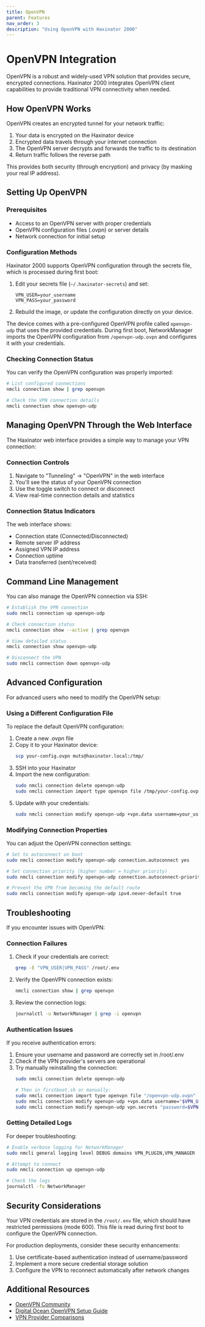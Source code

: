 ```yaml
---
title: OpenVPN
parent: Features
nav_order: 3
description: "Using OpenVPN with Haxinator 2000"
---
```


# OpenVPN Integration

OpenVPN is a robust and widely-used VPN solution that provides secure, encrypted connections. Haxinator 2000 integrates OpenVPN client capabilities to provide traditional VPN connectivity when needed.

## How OpenVPN Works

OpenVPN creates an encrypted tunnel for your network traffic:

1. Your data is encrypted on the Haxinator device
2. Encrypted data travels through your internet connection
3. The OpenVPN server decrypts and forwards the traffic to its destination
4. Return traffic follows the reverse path

This provides both security (through encryption) and privacy (by masking your real IP address).

## Setting Up OpenVPN

### Prerequisites

- Access to an OpenVPN server with proper credentials
- OpenVPN configuration files (.ovpn) or server details
- Network connection for initial setup

### Configuration Methods

Haxinator 2000 supports OpenVPN configuration through the secrets file, which is processed during first boot:

1. Edit your secrets file (`~/.haxinator-secrets`) and set:
   ```
   VPN_USER=your_username
   VPN_PASS=your_password
   ```

2. Rebuild the image, or update the configuration directly on your device.

The device comes with a pre-configured OpenVPN profile called `openvpn-udp` that uses the provided credentials. During first boot, NetworkManager imports the OpenVPN configuration from `/openvpn-udp.ovpn` and configures it with your credentials.

### Checking Connection Status

You can verify the OpenVPN configuration was properly imported:

```bash
# List configured connections
nmcli connection show | grep openvpn

# Check the VPN connection details
nmcli connection show openvpn-udp
```

## Managing OpenVPN Through the Web Interface

The Haxinator web interface provides a simple way to manage your VPN connection:

### Connection Controls

1. Navigate to "Tunneling" → "OpenVPN" in the web interface
2. You'll see the status of your OpenVPN connection
3. Use the toggle switch to connect or disconnect
4. View real-time connection details and statistics

### Connection Status Indicators

The web interface shows:
- Connection state (Connected/Disconnected)
- Remote server IP address
- Assigned VPN IP address
- Connection uptime
- Data transferred (sent/received)

## Command Line Management

You can also manage the OpenVPN connection via SSH:

```bash
# Establish the VPN connection
sudo nmcli connection up openvpn-udp

# Check connection status
nmcli connection show --active | grep openvpn

# View detailed status
nmcli connection show openvpn-udp

# Disconnect the VPN
sudo nmcli connection down openvpn-udp
```

## Advanced Configuration

For advanced users who need to modify the OpenVPN setup:

### Using a Different Configuration File

To replace the default OpenVPN configuration:

1. Create a new .ovpn file
2. Copy it to your Haxinator device:
   ```bash
   scp your-config.ovpn muts@haxinator.local:/tmp/
   ```
3. SSH into your Haxinator
4. Import the new configuration:
   ```bash
   sudo nmcli connection delete openvpn-udp
   sudo nmcli connection import type openvpn file /tmp/your-config.ovpn
   ```
5. Update with your credentials:
   ```bash
   sudo nmcli connection modify openvpn-udp +vpn.data username=your_username +vpn.data password-flags=0 vpn.secrets password=your_password
   ```

### Modifying Connection Properties

You can adjust the OpenVPN connection settings:

```bash
# Set to autoconnect on boot
sudo nmcli connection modify openvpn-udp connection.autoconnect yes

# Set connection priority (higher number = higher priority)
sudo nmcli connection modify openvpn-udp connection.autoconnect-priority 100

# Prevent the VPN from becoming the default route
sudo nmcli connection modify openvpn-udp ipv4.never-default true
```

## Troubleshooting

If you encounter issues with OpenVPN:

### Connection Failures

1. Check if your credentials are correct:
   ```bash
   grep -E "VPN_USER|VPN_PASS" /root/.env
   ```

2. Verify the OpenVPN connection exists:
   ```bash
   nmcli connection show | grep openvpn
   ```

3. Review the connection logs:
   ```bash
   journalctl -u NetworkManager | grep -i openvpn
   ```

### Authentication Issues

If you receive authentication errors:

1. Ensure your username and password are correctly set in /root/.env
2. Check if the VPN provider's servers are operational
3. Try manually reinstalling the connection:
   ```bash
   sudo nmcli connection delete openvpn-udp
   
   # Then in firstboot.sh or manually:
   sudo nmcli connection import type openvpn file "/openvpn-udp.ovpn"
   sudo nmcli connection modify openvpn-udp +vpn.data username="$VPN_USER" +vpn.data password-flags=0
   sudo nmcli connection modify openvpn-udp vpn.secrets "password=$VPN_PASS"
   ```

### Getting Detailed Logs

For deeper troubleshooting:

```bash
# Enable verbose logging for NetworkManager
sudo nmcli general logging level DEBUG domains VPN_PLUGIN,VPN_MANAGER

# Attempt to connect
sudo nmcli connection up openvpn-udp

# Check the logs
journalctl -fu NetworkManager
```

## Security Considerations

Your VPN credentials are stored in the `/root/.env` file, which should have restricted permissions (mode 600). This file is read during first boot to configure the OpenVPN connection.

For production deployments, consider these security enhancements:

1. Use certificate-based authentication instead of username/password
2. Implement a more secure credential storage solution
3. Configure the VPN to reconnect automatically after network changes

## Additional Resources

- [OpenVPN Community](https://openvpn.net/community/)
- [Digital Ocean OpenVPN Setup Guide](https://www.digitalocean.com/community/tutorials/how-to-set-up-an-openvpn-server-on-ubuntu-18-04)
- [VPN Provider Comparisons](https://www.privacytools.io/providers/vpn/) 